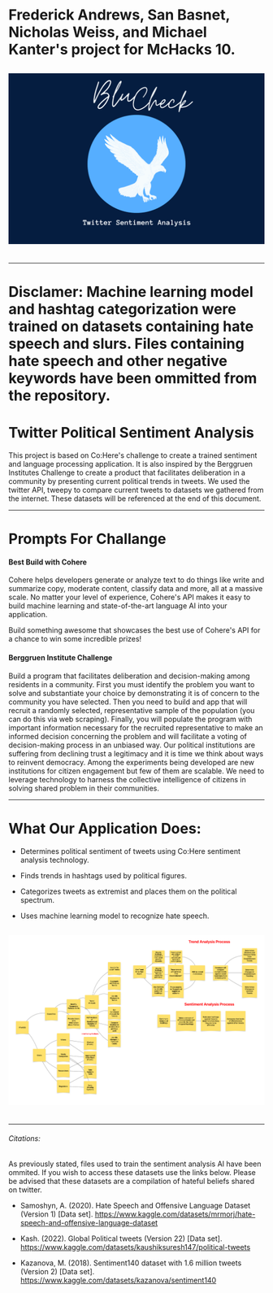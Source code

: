 # Frederick Andrews, San Basnet, Nicholas Weiss, and Michael Kanter's project for McHacks 10.

<div align="center"style="font-size:30px;">

![BluCheck Logo](/Assets/BluCheckLogo.png "BluCheck Logo")

</div>

---
# Disclamer: Machine learning model and hashtag categorization were trained on datasets containing hate speech and slurs. Files containing hate speech and other negative keywords have been ommitted from the repository.

# Twitter Political Sentiment Analysis


This project is based on Co:Here's challenge to create a trained sentiment and language processing application. It is also inspired by the Berggruen Institutes Challenge to create a product that facilitates deliberation in a community by presenting current political trends in tweets. We used the twitter API, tweepy to compare current tweets to datasets we gathered from the internet. These datasets will be referenced at the end of this document.

---

# Prompts For Challange

#### Best Build with Cohere

Cohere helps developers generate or analyze text to do things like write and summarize copy, moderate content, classify data and more, all at a massive scale. No matter your level of experience, Cohere's API makes it easy to build machine learning and state-of-the-art language AI into your application.

Build something awesome that showcases the best use of Cohere's API for a chance to win some incredible prizes!

#### Berggruen Institute Challenge

Build a program that facilitates deliberation and decision-making among residents in a community. First you must identify the problem you want to solve and substantiate your choice by demonstrating it is of concern to the community you have selected. Then you need to build and app that will recruit a randomly selected, representative sample of the population (you can do this via web scraping). Finally, you will populate the program with important information necessary for the recruited representative to make an informed decision concerning the problem and will facilitate a voting of decision-making process in an unbiased way. Our political institutions are suffering from declining trust a legitimacy and it is time we think about ways to reinvent democracy. Among the experiments being developed are new institutions for citizen engagement but few of them are scalable. We need to leverage technology to harness the collective intelligence of citizens in solving shared problem in their communities. 

---

# What Our Application Does:

- Determines political sentiment of tweets using Co:Here sentiment analysis technology.

- Finds trends in hashtags used by political figures.

- Categorizes tweets as extremist and places them on the political spectrum.

- Uses machine learning model to recognize hate speech.

<div align="center"style="font-size:30px;">

![Product Doc Board](/Assets/Product_Doc_Board-1.png "Product Doc Board")

</div>

---

###### Citations:

As previously stated, files used to train the sentiment analysis AI have been ommited. If you wish to access these datasets use the links below. Please be advised that these datasets are a compilation of hateful beliefs shared on twitter. 

- Samoshyn, A. (2020). Hate Speech and Offensive Language Dataset (Version 1) [Data set]. https://www.kaggle.com/datasets/mrmorj/hate-speech-and-offensive-language-dataset

- Kash. (2022). Global Political tweets (Version 22) [Data set]. https://www.kaggle.com/datasets/kaushiksuresh147/political-tweets

- Kazanova, M. (2018). Sentiment140 dataset with 1.6 million tweets (Version 2) [Data set]. https://www.kaggle.com/datasets/kazanova/sentiment140
